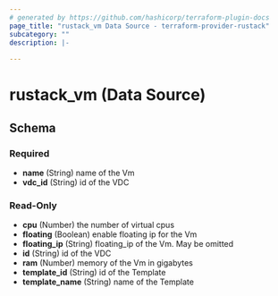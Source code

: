 ```yaml
---
# generated by https://github.com/hashicorp/terraform-plugin-docs
page_title: "rustack_vm Data Source - terraform-provider-rustack"
subcategory: ""
description: |-
  
---
```


# rustack_vm (Data Source)





<!-- schema generated by tfplugindocs -->
## Schema

### Required

- **name** (String) name of the Vm
- **vdc_id** (String) id of the VDC

### Read-Only

- **cpu** (Number) the number of virtual cpus
- **floating** (Boolean) enable floating ip for the Vm
- **floating_ip** (String) floating_ip of the Vm. May be omitted
- **id** (String) id of the VDC
- **ram** (Number) memory of the Vm in gigabytes
- **template_id** (String) id of the Template
- **template_name** (String) name of the Template


